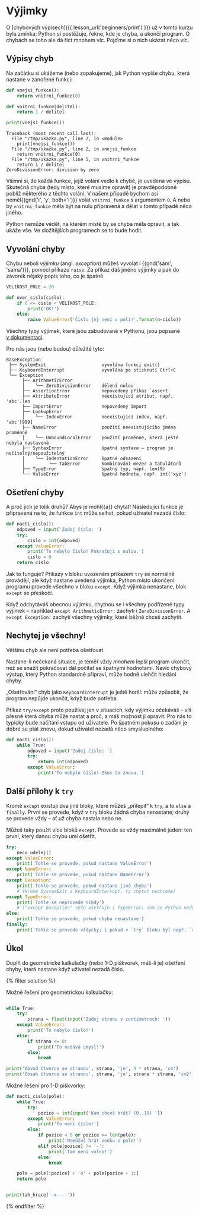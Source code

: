 # Výjimky

O [chybových výpisech]({{ lesson_url('beginners/print') }}) už v tomto
kurzu byla zmínka: Python si postěžuje, řekne, kde je chyba, a ukončí program.
O chybách se toho ale dá říct mnohem víc.
Pojďme si o nich ukázat něco víc.


## Výpisy chyb

Na začátku si ukážeme (nebo zopakujeme), jak Python vypíše chybu, která
nastane v zanořené funkci:

```python
def vnejsi_funkce():
    return vnitrni_funkce(0)

def vnitrni_funkce(delitel):
    return 1 / delitel

print(vnejsi_funkce())
```

<!-- XXX: Highlight the line numbers -->

```pycon
Traceback (most recent call last):          
  File "/tmp/ukazka.py", line 7, in <module>
    print(vnejsi_funkce())
  File "/tmp/ukazka.py", line 2, in vnejsi_funkce
    return vnitrni_funkce(0)
  File "/tmp/ukazka.py", line 5, in vnitrni_funkce
    return 1 / delitel
ZeroDivisionError: division by zero
```

Všimni si, že každá funkce, jejíž volání vedlo k chybě, je uvedena ve výpisu.
Skutečná chyba (tedy místo, které musíme opravit)
je pravděpodobně poblíž některého z těchto volání.
V našem případě bychom asi neměl{{gnd('i', 'y', both='i')}} volat
`vnitrni_funkce` s argumentem `0`.
A nebo by `vnitrni_funkce` měla být na nulu
připravená a dělat v tomto případě něco jiného.

Python nemůže vědět, na kterém místě by se chyba měla opravit, a tak ukáže vše.
Ve složitějších programech se to bude hodit.


## Vyvolání chyby

Chybu neboli *výjimku* (angl. *exception*) můžeš vyvolat i {{gnd('sám', 'sama')}},
pomocí příkazu `raise`.
Za příkaz dáš jméno výjimky a pak do závorek nějaký popis toho, co je špatně.

```python
VELIKOST_POLE = 20

def over_cislo(cislo):
    if 0 <= cislo < VELIKOST_POLE:
        print('OK!')
    else:
        raise ValueError('Čislo {n} není v poli!'.format(n=cislo))
```

Všechny typy výjimek, které jsou zabudované
v Pythonu, jsou popsané [v dokumentaci](https://docs.python.org/3.2/library/exceptions.html#exception-hierarchy).

Pro nás jsou (nebo budou) důležité tyto:

```plain
BaseException
 ├── SystemExit                     vyvolána funkcí exit()
 ├── KeyboardInterrupt              vyvolána po stisknutí Ctrl+C
 ╰── Exception
      ├── ArithmeticError
      │    ╰── ZeroDivisionError    dělení nulou
      ├── AssertionError            nepovedený příkaz `assert`
      ├── AttributeError            neexistující atribut, např. 'abc'.len
      ├── ImportError               nepovedený import
      ├── LookupError
      │    ╰── IndexError           neexistující index, např. 'abc'[999]
      ├── NameError                 použití neexistujícího jména proměnné
      │    ╰── UnboundLocalError    použití proměnné, která ještě nebyla nastavená
      ├── SyntaxError               špatná syntaxe – program je nečitelný/nepoužitelný
      │    ╰── IndentationError     špatné odsazení
      │         ╰── TabError        kombinování mezer a tabulátorů
      ├── TypeError                 špatný typ, např. len(9)
      ╰── ValueError                špatná hodnota, např. int('xyz')
```


## Ošetření chyby

A proč jich je tolik druhů?
Abys je mohl{{a}} chytat!
Následující funkce je připravená na to, že
funkce `int` může selhat, pokud uživatel nezadá číslo:

```python
def nacti_cislo():
    odpoved = input('Zadej číslo: ')
    try:
        cislo = int(odpoved)
    except ValueError:
        print('To nebylo číslo! Pokračuji s nulou.')
        cislo = 0
    return cislo
```

Jak to funguje?
Příkazy v bloku uvozeném příkazem `try` se normálně provádějí, ale když
nastane uvedená výjimka, Python místo ukončení programu provede
všechno v bloku `except`.
Když výjimka nenastane, blok `except` se přeskočí.

Když odchytáváš obecnou výjimku,
chytnou se i všechny podřízené typy výjimek –
například `except ArithmeticError:` zachytí i `ZeroDivisionError`.
A `except Exception:` zachytí všechny
výjimky, které běžně chceš zachytit.


## Nechytej je všechny!

Většinu chyb ale není potřeba ošetřovat.

Nastane-li nečekaná situace, je téměř vždy
*mnohem* lepší program ukončit, než se snažit
pokračovat dál počítat se špatnými hodnotami.
Navíc chybový výstup, který Python standardně
připraví, může hodně ulehčit hledání chyby.

„Ošetřování” chyb jako `KeyboardInterrupt`
je ještě horší: může způsobit, že program nepůjde
ukončit, když bude potřeba.

Příkaz `try/except` proto používej
jen v situacích, kdy výjimku očekáváš – víš přesně která chyba může
nastat a proč, a máš možnost ji opravit.
Pro nás to typicky bude načítání vstupu od uživatele.
Po špatném pokusu o zadání je dobré se ptát znovu, dokud uživatel nezadá
něco smysluplného:

```python
def nacti_cislo():
    while True:
        odpoved = input('Zadej číslo: ')
        try:
            return int(odpoved)
        except ValueError:
            print('To nebylo číslo! Zkus to znovu.')
```


## Další přílohy k `try`

Kromě `except` existují dva jiné bloky,
které můžeš „přilepit“ k `try`, a to `else` a `finally`.
První se provede, když v `try` bloku
žádná chyba nenastane; druhý se provede vždy – ať
už chyba nastala nebo ne.

Můžeš taky použít více bloků `except`. Provede se vždy maximálně jeden:
ten první, který danou chybu umí ošetřit.

```python
try:
    neco_udelej()
except ValueError:
    print('Tohle se provede, pokud nastane ValueError')
except NameError:
    print('Tohle se provede, pokud nastane NameError')
except Exception:
    print('Tohle se provede, pokud nastane jiná chyba')
    # (kromě SystemExit a KeyboardInterrupt, ty chytat nechceme)
except TypeError:
    print('Tohle se neprovede nikdy')
    # ("except Exception" výše ošetřuje i TypeError; sem se Python nedostane)
else:
    print('Tohle se provede, pokud chyba nenastane')
finally:
    print('Tohle se provede vždycky; i pokud v `try` bloku byl např. `return`')
```


## Úkol

Doplň do geometrické kalkulačky (nebo 1-D piškvorek, máš-li je) ošetření chyby,
která nastane když uživatel nezadá číslo.

{% filter solution %}

Možné řešení pro geometrickou kalkulačku:

```python

while True:
    try:
        strana = float(input('Zadej stranu v centimetrech: '))
    except ValueError:
        print('To nebylo číslo!')
    else:
        if strana <= 0:
            print('To nedává smysl!')
        else:
            break

print('Obvod čtverce se stranou', strana, 'je', 4 * strana, 'cm')
print('Obsah čtverce se stranou', strana, 'je', strana * strana, 'cm2')

```

Možné řešení pro 1-D piškvorky:

```python
def nacti_cislo(pole):
    while True:
        try:
            pozice = int(input('Kam chceš hrát? (0..19) '))
        except ValueError:
            print('To není číslo!')
        else:
            if pozice < 0 or pozice >= len(pole):
                print('Nemůžeš hrát venku z pole!')
            elif pole[pozice] != '-':
                print('Tam není volno!')
            else:
                break

    pole = pole[:pozice] + 'o' + pole[pozice + 1:]
    return pole


print(tah_hrace('-x----'))
```
{% endfilter %}
